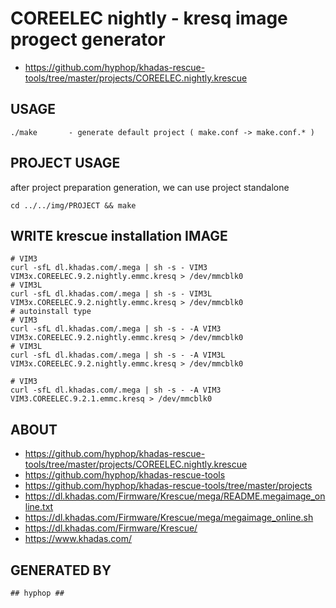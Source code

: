 # COREELEC nightly - kresq image progect generator

+ https://github.com/hyphop/khadas-rescue-tools/tree/master/projects/COREELEC.nightly.krescue

## USAGE

    ./make       - generate default project ( make.conf -> make.conf.* )

## PROJECT USAGE

after project preparation generation, we can use project standalone

    cd ../../img/PROJECT && make

## WRITE krescue installation IMAGE

    # VIM3
    curl -sfL dl.khadas.com/.mega | sh -s - VIM3 VIM3x.COREELEC.9.2.nightly.emmc.kresq > /dev/mmcblk0
    # VIM3L
    curl -sfL dl.khadas.com/.mega | sh -s - VIM3L VIM3x.COREELEC.9.2.nightly.emmc.kresq > /dev/mmcblk0
    # autoinstall type
    # VIM3
    curl -sfL dl.khadas.com/.mega | sh -s - -A VIM3 VIM3x.COREELEC.9.2.nightly.emmc.kresq > /dev/mmcblk0
    # VIM3L
    curl -sfL dl.khadas.com/.mega | sh -s - -A VIM3L VIM3x.COREELEC.9.2.nightly.emmc.kresq > /dev/mmcblk0

    # VIM3
    curl -sfL dl.khadas.com/.mega | sh -s - -A VIM3 VIM3.COREELEC.9.2.1.emmc.kresq > /dev/mmcblk0


## ABOUT 

+ https://github.com/hyphop/khadas-rescue-tools/tree/master/projects/COREELEC.nightly.krescue
+ https://github.com/hyphop/khadas-rescue-tools
+ https://github.com/hyphop/khadas-rescue-tools/tree/master/projects
+ https://dl.khadas.com/Firmware/Krescue/mega/README.megaimage_online.txt
+ https://dl.khadas.com/Firmware/Krescue/mega/megaimage_online.sh
+ https://dl.khadas.com/Firmware/Krescue/
+ https://www.khadas.com/

## GENERATED BY

    ## hyphop ##

